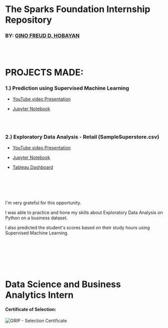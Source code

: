 # The Sparks Foundation Internship Repository

### BY: [GINO FREUD D. HOBAYAN](https://www.linkedin.com/in/ginofreudhobayan/)  

<br>
<br>

# PROJECTS MADE:

### 1.) Prediction using Supervised Machine Learning

- [YouTube video Presentation](https://youtu.be/dStO09JZ5F4?si=Rml_0KYJNzMQFm8O)

- [Jupyter Notebook](https://github.com/Gino-Freud-Hobayan/The-Sparks-Foundation_Internship_Projects/blob/main/1.%20Prediction%20using%20Supervised%20Machine%20Learning.ipynb)




<br><br>

### 2.) Exploratory Data Analysis - Retail (SampleSuperstore.csv)

- [YouTube video Presentation](https://youtu.be/jvPdYeK8zqw?si=z4-iSTdz8tMikAud)

- [Jupyter Notebook](https://github.com/Gino-Freud-Hobayan/The-Sparks-Foundation_Internship_Projects/blob/main/3.%20Exploratory%20Data%20Analysis%20-%20Retail%20(Sample%20Superstore_csv).ipynb)

- [Tableau Dashboard](https://public.tableau.com/app/profile/gino.freud.hobayan/viz/ExploratoryDataAnalysis-Retail14Sept2023/FirstPage)






<br><br><br><br>

I'm very grateful for this opportunity.

I was able to practice and hone my skills about Exploratory Data Analysis on Python on a business dataset.

I also predicted the student's scores based on their study hours using Supervised Machine Learning.


<br><br><br><br><br>



# Data Science and Business Analytics Intern

#### Certificate of Selection:
![GRIP - Selection Certificate](https://github.com/Gino-Freud-Hobayan/The-Sparks-Foundation_Internship/assets/117270964/500a30a9-9f48-4a31-abbd-a9f4690addf1)












